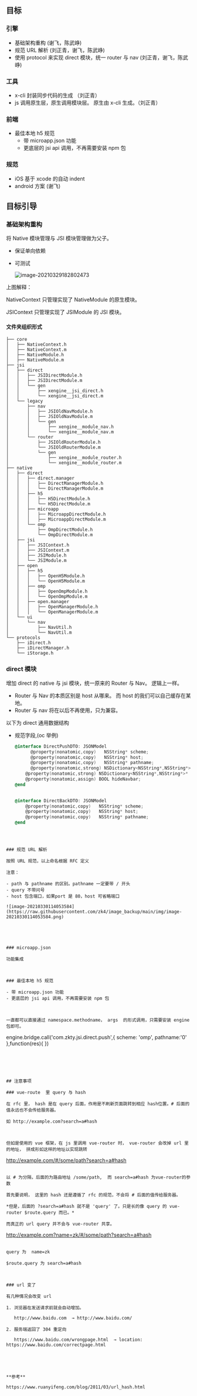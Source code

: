 ## 目标

### 引擎

- 基础架构重构 (谢飞，陈武峥)
- 规范 URL 解析  (刘正青，谢飞，陈武峥)
- 使用 protocol 来实现 direct 模块，统一 router 与 nav (刘正青，谢飞，陈武峥)

### 工具

- x-cli 封装同步代码的生成 （刘正青）
- js 调用原生层，原生调用模块层。 原生由 x-cli 生成。（刘正青）

### 前端

- 最佳本地 h5 规范
  - 带 microapp.json 功能
  - 更底层的 jsi api 调用，不再需要安装 npm 包

### 规范

- iOS 基于 xcode 的自动 indent
- android 方案 (谢飞)



## 目标引导

### 基础架构重构

将 Native 模块管理与 JSI 模块管理做为父子。

- 保证单向依赖

- 可测试

  ![image-20210329182802473](https://raw.githubusercontent.com/zk4/image_backup/main/img/image-20210329182802473.png)

上图解释：



NativeContext 只管理实现了 NativeModule 的原生模块。

JSIContext 只管理实现了 JSIModule 的 JSI  模块。



#### 文件夹组织形式

```
├── core
│   ├── NativeContext.h
│   ├── NativeContext.m
│   ├── NativeModule.h
│   ├── NativeModule.m
├── jsi
│   ├── direct
│   │   ├── JSIDirectModule.h
│   │   ├── JSIDirectModule.m
│   │   └── gen
│   │       ├── xengine__jsi_direct.h
│   │       └── xengine__jsi_direct.m
│   └── legacy
│       ├── nav
│       │   ├── JSIOldNavModule.h
│       │   ├── JSIOldNavModule.m
│       │   └── gen
│       │       ├── xengine__module_nav.h
│       │       └── xengine__module_nav.m
│       └── router
│           ├── JSIOldRouterModule.h
│           └── JSIOldRouterModule.m
│           └── gen
│               ├── xengine__module_router.h
│               └── xengine__module_router.m
├── native
│   ├── direct
│   │   ├── direct.manager
│   │   │   ├── DirectManagerModule.h
│   │   │   └── DirectManagerModule.m
│   │   ├── h5
│   │   │   ├── H5DirectModule.h
│   │   │   └── H5DirectModule.m
│   │   ├── microapp
│   │   │   ├── MicroappDirectModule.h
│   │   │   ├── MicroappDirectModule.m
│   │   └── omp
│   │       ├── OmpDirectModule.h
│   │       └── OmpDirectModule.m
│   ├── jsi
│   │   ├── JSIContext.h
│   │   ├── JSIContext.m
│   │   ├── JSIModule.h
│   │   └── JSIModule.m
│   ├── open
│   │   ├── h5
│   │   │   ├── OpenH5Module.h
│   │   │   └── OpenH5Module.m
│   │   ├── omp
│   │   │   ├── OpenOmpModule.h
│   │   │   └── OpenOmpModule.m
│   │   ├── open.manager
│   │   │   ├── OpenManagerModule.h
│   │   │   └── OpenManagerModule.m
│   └── ui
│       └── nav
│           ├── NavUtil.h
│           └── NavUtil.m
└── protocols
    ├── iDirect.h
    ├── iDirectManager.h
    └── iStorage.h

```



### direct 模块

增加 direct 的 native 与 jsi 模块，统一原来的 Router 与 Nav。 逻辑上一样。 

- Router 与 Nav 的本质区别是 host 从哪来。 而 host 的我们可以自己缓存在某地。
- Router 与 nav 将在以后不再使用，只为兼容。

以下为 direct 通用数据结构

- 规范字段,(oc 举例)

  ``` objective-c
  @interface DirectPushDTO: JSONModel
    	@property(nonatomic,copy)   NSString* scheme;
     	@property(nonatomic,copy)   NSString* host;
     	@property(nonatomic,copy)   NSString* pathname;
     	@property(nonatomic,strong) NSDictionary<NSString*,NSString*>* query;  
      @property(nonatomic,strong) NSDictionary<NSString*,NSString*>* params; // 为 vue-router 兼容，
      @property(nonatomic,assign) BOOL hideNavbar;
  @end
      
  
  @interface DirectBackDTO: JSONModel
      @property(nonatomic,copy)   NSString* scheme;
      @property(nonatomic,copy)   NSString* host;
      @property(nonatomic,copy)   NSString* pathname;
  @end
  ```
```

  

### 规范 URL 解析

按照 URL 规范，以上命名根据 RFC 定义

注意：

- path 与 pathname 的区别。pathname 一定要带 / 开头
- query 不带问号
- host 包含端口，如果port 是 80，host 可省略端口

![image-20210330114053584](https://raw.githubusercontent.com/zk4/image_backup/main/img/image-20210330114053584.png)





### microapp.json

功能集成

 

### 最佳本地 h5 规范

- 带 microapp.json 功能
- 更底层的 jsi api 调用，不再需要安装 npm 包



一直都可以直接通过 namespace.methodname， args  的形式调用，只需要安装 engine 包即可。

```
  engine.bridge.call('com.zkty.jsi.direct.push',{
    scheme: 'omp',
    pathname:'0'
  },function(res){
  })
```

 



## 注意事项

### vue-route  里 query 与 hash

在 rfc 里， hash 是在 query 后面，作用是不刷新页面跳转到相应 hash位置。# 后面的值永远也不会传给服务器。

如 http://example.com?search=a#hash



但如是使用的 vue 框架，在 js 里调用 vue-router 时， vue-router 会改掉 url 里的地址， 拼成形如这样的地址以实现跳转

```
http://example.com/#/some/path?search=a#hash
```

以 # 为分隔，后面的为路由地址 /some/path,  而 search=a#hash 为vue-router的参数

首先要说明， 这里的 hash 还是遵循了 rfc 的规范，不会将 # 后面的值传给服务器。

*但是，后面的 ?search=a#hash 就不是 'query' 了。只是长的像 query 的 vue-router $route.query 而已。*

而真正的 url query 并不会与 vue-router 共享。

```
http://example.com?name=zk/#/some/path?search=a#hash
```

query 为  name=zk

$route.query 为 search=a#hash



### url 变了

有几种情况会改变 url

1. 浏览器在发送请求前就会自动增加。

   http://www.baidu.com  → http://www.baidu.com/

2. 服务端返回了 304 重定向

   https://www.baidu.com/wrongpage.html  → location: https://www.baidu.com/correctpage.html





**参考**

https://www.ruanyifeng.com/blog/2011/03/url_hash.html







```
